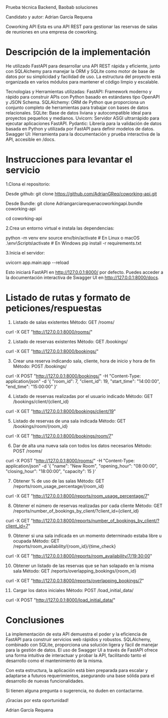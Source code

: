 Prueba técnica Backend, Baobab soluciones

Candidato y autor: Adrian García Requena

Coworking API
Esta es una API REST para gestionar las reservas de salas de reuniones en una empresa de coworking.


# Descripción de la implementación
He utilizado FastAPI para desarrollar una API REST rápida y eficiente, junto con SQLAlchemy para manejar la ORM y SQLite como motor de base de datos por su simplicidad y facilidad de uso. La estructura del proyecto está organizada en varios módulos para mantener el código limpio y escalable.

Tecnologías y Herramientas utilizadas:
FastAPI: Framework moderno y rápido para construir APIs con Python basado en estándares tipo OpenAPI y JSON Schema.
SQLAlchemy: ORM de Python que proporciona un conjunto completo de herramientas para trabajar con bases de datos relacionales.
SQLite: Base de datos liviana y autocompatible ideal para proyectos pequeños y medianos.
Uvicorn: Servidor ASGI ultrarrápido para ejecutar aplicaciones FastAPI.
Pydantic: Librería para la validación de datos basada en Python y utilizada por FastAPI para definir modelos de datos.
Swagger UI: Herramienta para la documentación y prueba interactiva de la API, accesible en /docs.


# Instrucciones para levantar el servicio


1.Clona el repositorio:

Desde github:
git clone https://github.com/AdrianGReq/coworking-api.git

Desde Bundle:
git clone Adriangarciarequenacoworkingapi.bundle coworking-api

cd coworking-api


2.Crea un entorno virtual e instala las dependencias:

python -m venv env
source env/bin/activate  # En Linux o macOS
.\env\Scripts\activate   # En Windows
pip install -r requirements.txt


3.Inicia el servidor:

uvicorn app.main:app --reload

Esto iniciará FastAPI en http://127.0.0.1:8000/ por defecto. Puedes acceder a la documentación interactiva de Swagger UI en http://127.0.0.1:8000/docs.


# Listado de rutas y formato de peticiones/respuestas

1. Listado de salas existentes
Método: GET /rooms/

curl -X GET "http://127.0.0.1:8000/rooms/"


2. Listado de reservas existentes
Método: GET /bookings/

curl -X GET "http://127.0.0.1:8000/bookings/"


3. Crear una reserva indicando sala, cliente, hora de inicio y hora de fin
Método: POST /bookings/

curl -X POST "http://127.0.0.1:8000/bookings/" -H "Content-Type: application/json" -d '{
    "room_id": 7,
    "client_id": 19,
    "start_time": "14:00:00",
    "end_time": "15:00:00"
}'


4. Listado de reservas realizadas por el usuario indicado
Método: GET /bookings/client/{client_id}

curl -X GET "http://127.0.0.1:8000/bookings/client/19"


5. Listado de reservas de una sala indicada
Método: GET /bookings/room/{room_id}

curl -X GET "http://127.0.0.1:8000/bookings/room/7"


6. Dar de alta una nueva sala con todos los datos necesarios
Método: POST /rooms/

curl -X POST "http://127.0.0.1:8000/rooms/" -H "Content-Type: application/json" -d '{
    "name": "New Room",
    "opening_hour": "08:00:00",
    "closing_hour": "18:00:00",
    "capacity": 15
}'


7. Obtener % de uso de las salas
Método: GET /reports/room_usage_percentage/{room_id}

curl -X GET "http://127.0.0.1:8000/reports/room_usage_percentage/7"


8. Obtener el número de reservas realizadas por cada cliente
Método: GET /reports/number_of_bookings_by_client/?client_id={client_id}

curl -X GET "http://127.0.0.1:8000/reports/number_of_bookings_by_client/?client_id=7"


9. Obtener si una sala indicada en un momento determinado estaba libre u ocupada
Método: GET /reports/room_availability/{room_id}/{time_check}

curl -X GET "http://127.0.0.1:8000/reports/room_availability/7/19:30:00"


10. Obtener un listado de las reservas que se han solapado en la misma sala
Método: GET /reports/overlapping_bookings/{room_id}

curl -X GET "http://127.0.0.1:8000/reports/overlapping_bookings/7"


11. Cargar los datos iniciales
Método: POST /load_initial_data/

curl -X POST "http://127.0.0.1:8000/load_initial_data/"


# Conclusiones
La implementación de esta API demuestra el poder y la eficiencia de FastAPI para construir servicios web rápidos y robustos. SQLAlchemy, combinado con SQLite, proporciona una solución ligera y fácil de manejar para la gestión de datos. El uso de Swagger UI a través de FastAPI ofrece una forma intuitiva de interactuar y probar la API, facilitando tanto el desarrollo como el mantenimiento de la misma.

Con esta estructura, la aplicación está bien preparada para escalar y adaptarse a futuros requerimientos, asegurando una base sólida para el desarrollo de nuevas funcionalidades.


Si tienen alguna pregunta o sugerencia, no duden en contactarme.

¡Gracias por esta oportunidad!

Adrian García Requena
